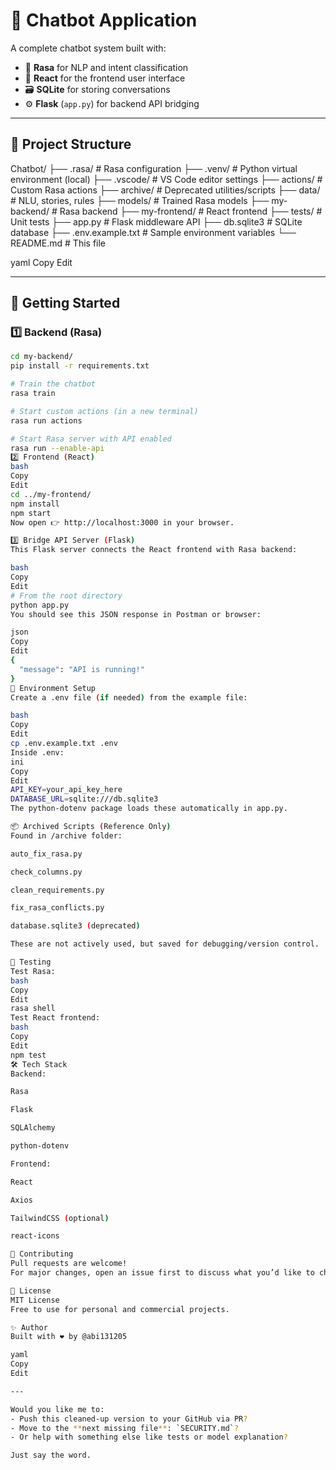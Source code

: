# 🤖 Chatbot Application

A complete chatbot system built with:

- 🧠 **Rasa** for NLP and intent classification  
- 💬 **React** for the frontend user interface  
- 🗃️ **SQLite** for storing conversations  
- ⚙️ **Flask** (`app.py`) for backend API bridging  

---

## 📁 Project Structure

Chatbot/ ├── .rasa/ # Rasa configuration ├── .venv/ # Python virtual environment (local) ├── .vscode/ # VS Code editor settings ├── actions/ # Custom Rasa actions ├── archive/ # Deprecated utilities/scripts ├── data/ # NLU, stories, rules ├── models/ # Trained Rasa models ├── my-backend/ # Rasa backend ├── my-frontend/ # React frontend ├── tests/ # Unit tests ├── app.py # Flask middleware API ├── db.sqlite3 # SQLite database ├── .env.example.txt # Sample environment variables └── README.md # This file

yaml
Copy
Edit

---

## 🚀 Getting Started

### 1️⃣ Backend (Rasa)

```bash
cd my-backend/
pip install -r requirements.txt

# Train the chatbot
rasa train

# Start custom actions (in a new terminal)
rasa run actions

# Start Rasa server with API enabled
rasa run --enable-api
2️⃣ Frontend (React)
bash
Copy
Edit
cd ../my-frontend/
npm install
npm start
Now open 👉 http://localhost:3000 in your browser.

3️⃣ Bridge API Server (Flask)
This Flask server connects the React frontend with Rasa backend:

bash
Copy
Edit
# From the root directory
python app.py
You should see this JSON response in Postman or browser:

json
Copy
Edit
{
  "message": "API is running!"
}
🔐 Environment Setup
Create a .env file (if needed) from the example file:

bash
Copy
Edit
cp .env.example.txt .env
Inside .env:
ini
Copy
Edit
API_KEY=your_api_key_here
DATABASE_URL=sqlite:///db.sqlite3
The python-dotenv package loads these automatically in app.py.

📦 Archived Scripts (Reference Only)
Found in /archive folder:

auto_fix_rasa.py

check_columns.py

clean_requirements.py

fix_rasa_conflicts.py

database.sqlite3 (deprecated)

These are not actively used, but saved for debugging/version control.

🧪 Testing
Test Rasa:
bash
Copy
Edit
rasa shell
Test React frontend:
bash
Copy
Edit
npm test
🛠️ Tech Stack
Backend:

Rasa

Flask

SQLAlchemy

python-dotenv

Frontend:

React

Axios

TailwindCSS (optional)

react-icons

🤝 Contributing
Pull requests are welcome!
For major changes, open an issue first to discuss what you’d like to change.

📄 License
MIT License
Free to use for personal and commercial projects.

✨ Author
Built with ❤️ by @abi131205

yaml
Copy
Edit

---

Would you like me to:
- Push this cleaned-up version to your GitHub via PR?
- Move to the **next missing file**: `SECURITY.md`?
- Or help with something else like tests or model explanation?

Just say the word.